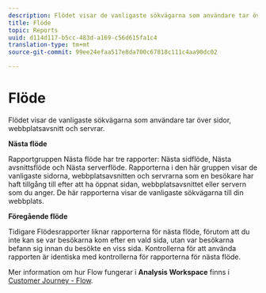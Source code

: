 ```yaml
---
description: Flödet visar de vanligaste sökvägarna som användare tar över sidor, webbplatsavsnitt och servrar.
title: Flöde
topic: Reports
uuid: d114d117-b5cc-483d-a169-c56d615fa1c4
translation-type: tm+mt
source-git-commit: 99ee24efaa517e8da700c67818c111c4aa90dc02

---
```



# Flöde

Flödet visar de vanligaste sökvägarna som användare tar över sidor, webbplatsavsnitt och servrar.

**Nästa flöde**

Rapportgruppen Nästa flöde har tre rapporter: Nästa sidflöde, Nästa avsnittsflöde och Nästa serverflöde. Rapporterna i den här gruppen visar de vanligaste sidorna, webbplatsavsnitten och servrarna som en besökare har haft tillgång till efter att ha öppnat sidan, webbplatsavsnittet eller servern som du anger. De här rapporterna visar de vanligaste sökvägarna till din webbplats.

**Föregående flöde**

Tidigare Flödesrapporter liknar rapporterna för nästa flöde, förutom att du inte kan se var besökarna kom efter en vald sida, utan var besökarna befann sig innan du besökte en viss sida. Kontrollerna för att använda rapporten är identiska med kontrollerna för rapporterna för nästa flöde.

Mer information om hur Flow fungerar i **Analysis Workspace** finns i [Customer Journey - Flow](/help/analyze/analysis-workspace/visualizations/c-flow/flow.md).
